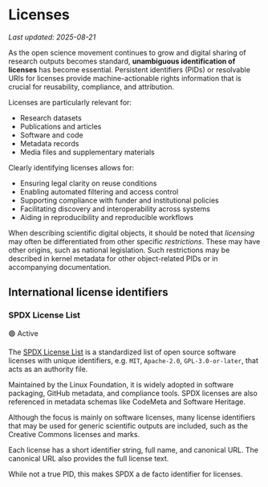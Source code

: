 # Licenses

_Last updated: 2025-08-21_

As the open science movement continues to grow and digital sharing of research outputs becomes standard, **unambiguous identification of licenses** has become essential. Persistent identifiers (PIDs) or resolvable URIs for licenses provide machine-actionable rights information that is crucial for reusability, compliance, and attribution.

Licenses are particularly relevant for:

* Research datasets
* Publications and articles
* Software and code
* Metadata records
* Media files and supplementary materials

Clearly identifying licenses allows for:

* Ensuring legal clarity on reuse conditions
* Enabling automated filtering and access control
* Supporting compliance with funder and institutional policies
* Facilitating discovery and interoperability across systems
* Aiding in reproducibility and reproducible workflows

When describing scientific digital objects, it should be noted that _licensing_ may often be differentiated from other specific _restrictions_. These may have other origins, such as national legislation. Such restrictions may be described in kernel metadata for other object-related PIDs or in accompanying documentation.

## International license identifiers

### SPDX License List

🟢 Active

The [SPDX License List](https://spdx.org/licenses/) is a standardized list of open source software licenses with unique identifiers, e.g. `MIT`, `Apache-2.0`, `GPL-3.0-or-later`, that acts as an authority file. 

Maintained by the Linux Foundation, it is widely adopted in software packaging, GitHub metadata, and compliance tools. SPDX licenses are also referenced in metadata schemas like CodeMeta and Software Heritage.

Although the focus is mainly on software licenses, many license identifiers that may be used for generic scientific outputs are included, such as the Creative Commons licenses and marks.

Each license has a short identifier string, full name, and canonical URL. The canonical URL also provides the full license text.

While not a true PID, this makes SPDX a de facto identifier for licenses.
